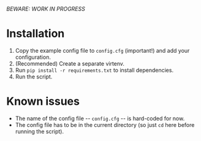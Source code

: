 *BEWARE: WORK IN PROGRESS*

# Installation
1. Copy the example config file to `config.cfg` (important!) and add your configuration.
2. (Recommended) Create a separate virtenv.
3. Run `pip install -r requirements.txt` to install dependencies.
4. Run the script.

# Known issues
* The name of the config file -- `config.cfg` -- is hard-coded for now.
* The config file has to be in the current directory (so just `cd` here before running the script).
